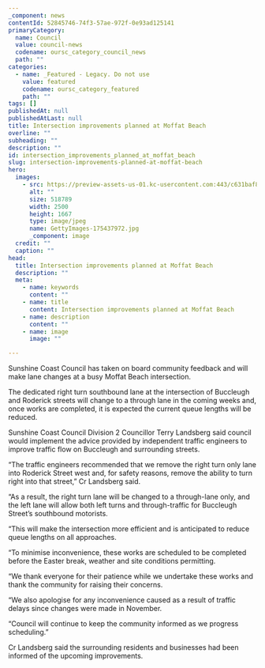 ```yaml
---
_component: news
contentId: 52845746-74f3-57ae-972f-0e93ad125141
primaryCategory:
  name: Council
  value: council-news
  codename: oursc_category_council_news
  path: ""
categories:
  - name: _Featured - Legacy. Do not use
    value: featured
    codename: oursc_category_featured
    path: ""
tags: []
publishedAt: null
publishedAtLast: null
title: Intersection improvements planned at Moffat Beach
overline: ""
subheading: ""
description: ""
id: intersection_improvements_planned_at_moffat_beach
slug: intersection-improvements-planned-at-moffat-beach
hero:
  images:
    - src: https://preview-assets-us-01.kc-usercontent.com:443/c631baf8-1b46-001f-580c-d0001b68b4a8/68971823-3a01-452e-850c-3060652276bf/GettyImages-175437972.jpg
      alt: ""
      size: 518789
      width: 2500
      height: 1667
      type: image/jpeg
      name: GettyImages-175437972.jpg
      _component: image
  credit: ""
  caption: ""
head:
  title: Intersection improvements planned at Moffat Beach
  description: ""
  meta:
    - name: keywords
      content: ""
    - name: title
      content: Intersection improvements planned at Moffat Beach
    - name: description
      content: ""
    - name: image
      image: ""

---
```

Sunshine Coast Council has taken on board community feedback and will make lane changes at a busy Moffat Beach intersection.

The dedicated right turn southbound lane at the intersection of Buccleugh and Roderick streets will change to a through lane in the coming weeks and, once works are completed, it is expected the current queue lengths will be reduced.

Sunshine Coast Council Division 2 Councillor Terry Landsberg said council would implement the advice provided by independent traffic engineers to improve traffic flow on Buccleugh and surrounding streets.

“The traffic engineers recommended that we remove the right turn only lane into Roderick Street west and, for safety reasons, remove the ability to turn right into that street,” Cr Landsberg said.

“As a result, the right turn lane will be changed to a through-lane only, and the left lane will allow both left turns and through-traffic for Buccleugh Street’s southbound motorists.

“This will make the intersection more efficient and is anticipated to reduce queue lengths on all approaches.

“To minimise inconvenience, these works are scheduled to be completed before the Easter break, weather and site conditions permitting.

“We thank everyone for their patience while we undertake these works and thank the community for raising their concerns.

“We also apologise for any inconvenience caused as a result of traffic delays since changes were made in November.

“Council will continue to keep the community informed as we progress scheduling.”

Cr Landsberg said the surrounding residents and businesses had been informed of the upcoming improvements.
